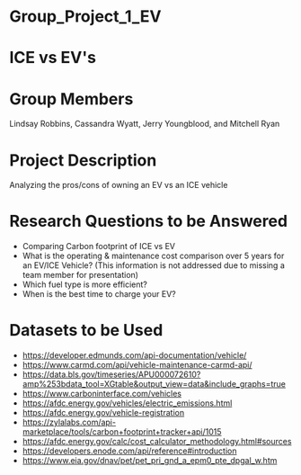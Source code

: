 # Group_Project_1_EV

# ICE vs EV's
# Group Members
Lindsay Robbins, Cassandra Wyatt, Jerry Youngblood, and Mitchell Ryan
# Project Description 
Analyzing the pros/cons of owning an EV vs an ICE vehicle 
# Research Questions to be Answered 
- Comparing Carbon footprint of ICE vs EV
- What is the operating & maintenance cost comparison over 5 years for an EV/ICE Vehicle? (This information is not addressed due to missing a team member for presentation)
- Which fuel type is more efficient?
- When is the best time to charge your EV?
# Datasets to be Used
- https://developer.edmunds.com/api-documentation/vehicle/ 
- https://www.carmd.com/api/vehicle-maintenance-carmd-api/
- https://data.bls.gov/timeseries/APU000072610?amp%253bdata_tool=XGtable&output_view=data&include_graphs=true
- https://www.carboninterface.com/vehicles
- https://afdc.energy.gov/vehicles/electric_emissions.html
- https://afdc.energy.gov/vehicle-registration
- https://zylalabs.com/api-marketplace/tools/carbon+footprint+tracker+api/1015
- https://afdc.energy.gov/calc/cost_calculator_methodology.html#sources
- https://developers.enode.com/api/reference#introduction
- https://www.eia.gov/dnav/pet/pet_pri_gnd_a_epm0_pte_dpgal_w.htm
